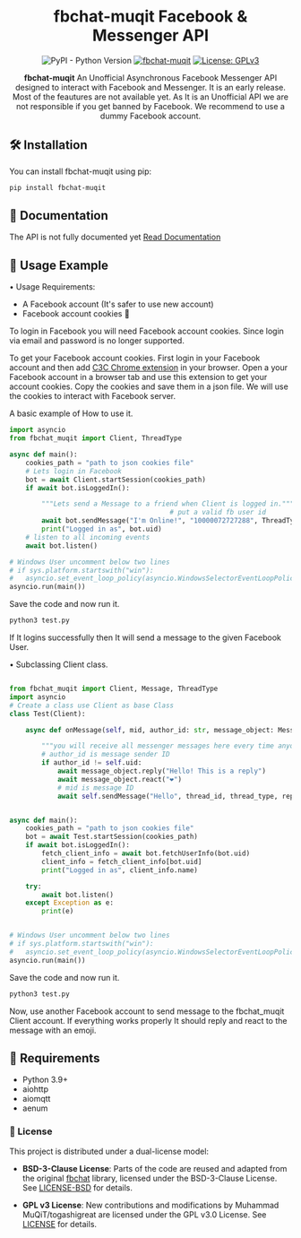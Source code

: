 <div align="center">

# fbchat-muqit Facebook & Messenger API

![PyPI - Python Version](https://img.shields.io/pypi/pyversions/fbchat-muqit)
[![fbchat-muqit](https://badgen.net/pypi/v/fbchat-muqit/)](https://pypi.org/project/fbchat-muqit/)
[![License: GPLv3](https://img.shields.io/badge/License-GPLv3-blue.svg)](https://www.gnu.org/licenses/gpl-3.0)

**fbchat-muqit** An Unofficial Asynchronous Facebook Messenger API designed to interact with Facebook and Messenger. It is an early release. Most of the feautures are not available yet. 
As It is an Unofficial API we are not responsible if you get banned by Facebook. We recommend to use a dummy Facebook account.

</div>

## 🛠️ Installation

You can install fbchat-muqit using pip:

```bash
pip install fbchat-muqit

```


## 📙 Documentation

The API is not fully documented yet [Read Documentation](http://fbchat-muqit.rtfd.io/)

## 📖 Usage Example

• Usage Requirements:
- A Facebook account (It's safer to use new account)
- Facebook account cookies 🍪



To login in Facebook you will need Facebook account cookies. Since login via email and password is no longer supported. 

To get your Facebook account cookies. First login in your Facebook account and then add [C3C Chrome extension](https://github.com/c3cbot/c3c-ufc-utility) in your browser. Open a your Facebook account in a browser tab and use this extension to get your account cookies. Copy the cookies and save them in a json file. We will use the cookies to interact with Facebook server.

A basic example of How to use it.

```python
import asyncio
from fbchat_muqit import Client, ThreadType

async def main():
    cookies_path = "path to json cookies file"
    # Lets login in Facebook
    bot = await Client.startSession(cookies_path)
    if await bot.isLoggedIn():

        """Lets send a Message to a friend when Client is logged in."""
                                        # put a valid fb user id
        await bot.sendMessage("I'm Online!", "10000072727288", ThreadType.USER)
        print("Logged in as", bot.uid)
    # listen to all incoming events
    await bot.listen()

# Windows User uncomment below two lines
# if sys.platform.startswith("win"):
#   asyncio.set_event_loop_policy(asyncio.WindowsSelectorEventLoopPolicy())
asyncio.run(main())

```

Save the code and now run it. 

```bash
python3 test.py
```
If It logins successfully then It will send a message to the given Facebook User. 


• Subclassing Client class. 

```python

from fbchat_muqit import Client, Message, ThreadType
import asyncio
# Create a class use Client as base Class
class Test(Client):

    async def onMessage(self, mid, author_id: str, message_object: Message, thread_id, thread_type=ThreadType.USER, **kwargs):

        """you will receive all messenger messages here every time anyone sends messages in a thread (Group/User)"""
        # author_id is message sender ID
        if author_id != self.uid:
            await message_object.reply("Hello! This is a reply")
            await message_object.react("❤️")
            # mid is message ID
            await self.sendMessage("Hello", thread_id, thread_type, reply_to_id=mid)


async def main():
    cookies_path = "path to json cookies file"
    bot = await Test.startSession(cookies_path)
    if await bot.isLoggedIn():
        fetch_client_info = await bot.fetchUserInfo(bot.uid)
        client_info = fetch_client_info[bot.uid]
        print("Logged in as", client_info.name)

    try:
        await bot.listen()
    except Exception as e:
        print(e)


# Windows User uncomment below two lines
# if sys.platform.startswith("win"):
#   asyncio.set_event_loop_policy(asyncio.WindowsSelectorEventLoopPolicy())
asyncio.run(main()) 

```

Save the code and now run it. 

```bash
python3 test.py
```

Now, use another Facebook account to send message to the fbchat_muqit Client account. If everything works properly It should reply and react to the message with an emoji. 


## 🔧 Requirements

- Python 3.9+
- aiohttp
- aiomqtt
- aenum


### 📄 License

This project is distributed under a dual-license model:

- **BSD-3-Clause License**: Parts of the code are reused and adapted from the original [fbchat](https://github.com/fbchat-dev/fbchat) library, licensed under the BSD-3-Clause License. 
  See [LICENSE-BSD](./LICENSE-BSD.md) for details.

- **GPL v3 License**: New contributions and modifications by Muhammad MuQiT/togashigreat are licensed under the GPL v3.0 License.
See [LICENSE](./LICENSE.md) for details.

